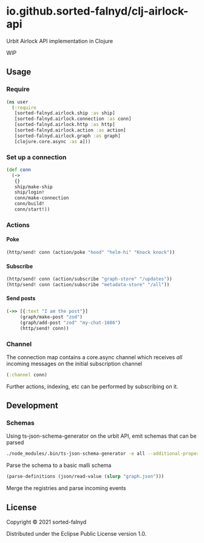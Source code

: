 # io.github.sorted-falnyd/clj-airlock-api

Urbit Airlock API implementation in Clojure

WIP

## Usage

### Require

```clojure
(ns user
  (:require
   [sorted-falnyd.airlock.ship :as ship]
   [sorted-falnyd.airlock.connection :as conn]
   [sorted-falnyd.airlock.http :as http]
   [sorted-falnyd.airlock.action :as action]
   [sorted-falnyd.airlock.graph :as graph]
   [clojure.core.async :as a]))
```
### Set up a connection

```clojure
(def conn
  (->
   {}
   ship/make-ship
   ship/login!
   conn/make-connection
   conn/build!
   conn/start!))
```

### Actions

#### Poke

```clojure
(http/send! conn (action/poke "hood" "helm-hi" "Knock knock"))
```

#### Subscribe

```clojure
(http/send! conn (action/subscribe "graph-store" "/updates"))
(http/send! conn (action/subscribe "metadata-store" "/all"))
```

#### Send posts

```clojure
(->> [{:text "I am the post"}]
     (graph/make-post "zod")
     (graph/add-post "zod" "my-chat-1686")
     (http/send! conn))
```

### Channel

The connection map contains a core.async channel which receives *all*
incoming messages on the initial subscription channel

```clojure
(:channel conn)
```

Further actions, indexing, etc can be performed by subscribing on it.

## Development

### Schemas

Using ts-json-schema-generator on the urbit API, emit schemas that can be parsed

```bash
./node_modules/.bin/ts-json-schema-generator -e all --additional-properties true -f tsconfig.json --type 'Graph'  > ~/Urbit/clj-airlock-api/src/dev/resources/graph-update2.json
```

Parse the schema to a basic malli schema

```clojure
(parse-definitions (json/read-value (slurp "graph.json")))
```

Merge the registries and parse incoming events

## License

Copyright © 2021 sorted-falnyd

Distributed under the Eclipse Public License version 1.0.
